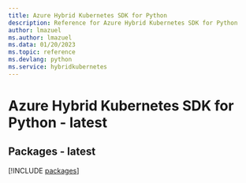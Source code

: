 ```yaml
---
title: Azure Hybrid Kubernetes SDK for Python
description: Reference for Azure Hybrid Kubernetes SDK for Python
author: lmazuel
ms.author: lmazuel
ms.data: 01/20/2023
ms.topic: reference
ms.devlang: python
ms.service: hybridkubernetes
---
```

# Azure Hybrid Kubernetes SDK for Python - latest
## Packages - latest
[!INCLUDE [packages](hybrid-kubernetes-index.md)]